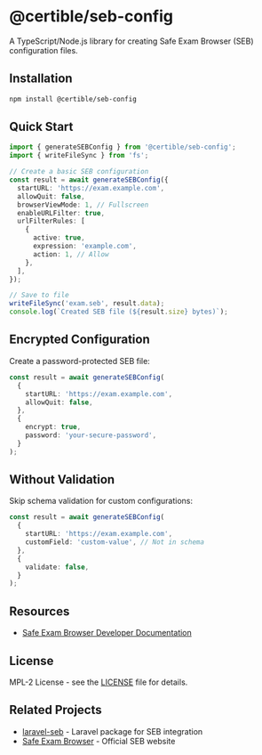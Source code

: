 # @certible/seb-config

A TypeScript/Node.js library for creating Safe Exam Browser (SEB) configuration files.

## Installation

```bash
npm install @certible/seb-config
```

## Quick Start

```typescript
import { generateSEBConfig } from '@certible/seb-config';
import { writeFileSync } from 'fs';

// Create a basic SEB configuration
const result = await generateSEBConfig({
  startURL: 'https://exam.example.com',
  allowQuit: false,
  browserViewMode: 1, // Fullscreen
  enableURLFilter: true,
  urlFilterRules: [
    {
      active: true,
      expression: 'example.com',
      action: 1, // Allow
    },
  ],
});

// Save to file
writeFileSync('exam.seb', result.data);
console.log(`Created SEB file (${result.size} bytes)`);
```

## Encrypted Configuration

Create a password-protected SEB file:

```typescript
const result = await generateSEBConfig(
  {
    startURL: 'https://exam.example.com',
    allowQuit: false,
  },
  {
    encrypt: true,
    password: 'your-secure-password',
  }
);
```

## Without Validation

Skip schema validation for custom configurations:

```typescript
const result = await generateSEBConfig(
  {
    startURL: 'https://exam.example.com',
    customField: 'custom-value', // Not in schema
  },
  {
    validate: false,
  }
);
```

## Resources

- [Safe Exam Browser Developer Documentation](https://safeexambrowser.org/developer/)

## License

MPL-2 License - see the [LICENSE](LICENSE) file for details.

## Related Projects

- [laravel-seb](https://github.com/ndum/laravel-seb) - Laravel package for SEB integration
- [Safe Exam Browser](https://safeexambrowser.org/) - Official SEB website
